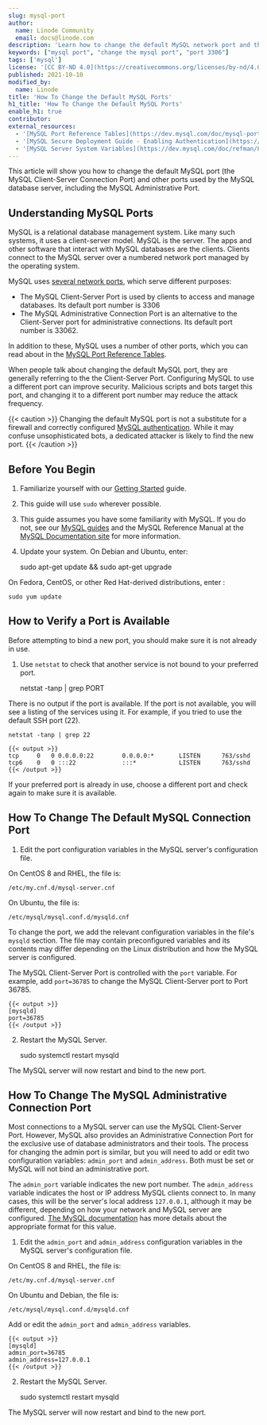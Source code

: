 ```yaml
---
slug: mysql-port
author:
  name: Linode Community
  email: docs@linode.com
description: 'Learn how to change the default MySQL network port and the MySQL Administrative Port.'
keywords: ["mysql port", "change the mysql port", "port 3306"]
tags: ['mysql']
license: '[CC BY-ND 4.0](https://creativecommons.org/licenses/by-nd/4.0)'
published: 2021-10-10
modified_by:
  name: Linode
title: 'How To Change the Default MySQL Ports'
h1_title: 'How To Change the Default MySQL Ports'
enable_h1: true
contributor:
external_resources:
  - '[MySQL Port Reference Tables](https://dev.mysql.com/doc/mysql-port-reference/en/mysql-ports-reference-tables.html)'
  - '[MySQL Secure Deployment Guide - Enabling Authentication](https://dev.mysql.com/doc/mysql-secure-deployment-guide/5.7/en/secure-deployment-configure-authentication.html)'
  - '[MySQL Server System Variables](https://dev.mysql.com/doc/refman/8.0/en/server-system-variables.html#sysvar_admin_address)'
---
```


This article will show you how to change the default MySQL port (the MySQL Client-Server Connection Port) and other ports used by the MySQL database server, including the MySQL Administrative Port.

## Understanding MySQL Ports

MySQL is a relational database management system. Like many such systems, it uses a client-server model. MySQL is the server. The apps and other software that interact with MySQL databases are the clients. Clients connect to the MySQL server over a numbered network port managed by the operating system.

MySQL uses [several network ports](https://dev.mysql.com/doc/mysql-port-reference/en/mysql-ports-reference-tables.html), which serve different purposes:

* The MySQL Client-Server Port is used by clients to access and manage databases. Its default port number is 3306
* The MySQL Administrative Connection Port is an alternative to the Client-Server port for administrative connections. Its default port number is 33062.

In addition to these, MySQL uses a number of other ports, which you can read about in the [MySQL Port Reference Tables](https://dev.mysql.com/doc/mysql-port-reference/en/mysql-ports-reference-tables.html).

When people talk about changing the default MySQL port, they are generally referring to the the Client-Server Port. Configuring MySQL to use a different port can improve security. Malicious scripts and bots target this port, and changing it to a different port number may reduce the attack frequency.

{{< caution >}}
Changing the default MySQL port is not a substitute for a firewall and correctly configured [MySQL authentication](https://dev.mysql.com/doc/mysql-secure-deployment-guide/5.7/en/secure-deployment-configure-authentication.html). While it may confuse unsophisticated bots, a dedicated attacker is likely to find the new port.
{{< /caution >}}

## Before You Begin

1.  Familiarize yourself with our [Getting Started](/docs/getting-started/) guide.

2.  This guide will use `sudo` wherever possible.

3.  This guide assumes you have some familiarity with MySQL. If you do not, see our [MySQL guides](https://www.linode.com/docs/guides/databases/mysql/) and the MySQL Reference Manual at the [MySQL Documentation site](https://dev.mysql.com/doc/) for more information.

3.  Update your system. On Debian and Ubuntu, enter:

    sudo apt-get update && sudo apt-get upgrade

On Fedora, CentOS, or other Red Hat-derived distributions, enter :

    sudo yum update


## How to Verify a Port is Available

Before attempting to bind a new port, you should make sure it is not already in use.

1.  Use `netstat` to check that another service is not bound to your preferred port.

    netstat -tanp | grep PORT

There is no output if the port is available. If the port is not available, you will see a listing of the services using it. For example, if you tried to use the default SSH port (22).

    netstat -tanp | grep 22

    {{< output >}}
    tcp     0   0 0.0.0.0:22        0.0.0.0:*       LISTEN      763/sshd
    tcp6    0   0 :::22             :::*            LISTEN      763/sshd
    {{< /output >}}


If your preferred port is already in use, choose a different port and check again to make sure it is available.

## How To Change The Default MySQL Connection Port

1.  Edit the port configuration variables in the MySQL server's configuration file.

On CentOS 8 and RHEL, the file is:

    /etc/my.cnf.d/mysql-server.cnf

On Ubuntu, the file is:

    /etc/mysql/mysql.conf.d/mysqld.cnf

To change the port, we add the relevant configuration variables in the file's `mysqld` section. The file may contain preconfigured variables and its contents may differ depending on the Linux distribution and how the MySQL server is configured.

The MySQL Client-Server Port is controlled with the `port` variable. For example, add `port=36785` to change the MySQL Client-Server port to Port 36785.

    {{< output >}}
    [mysqld]
    port=36785
    {{< /output >}}

2. Restart the MySQL Server.

    sudo systemctl restart mysqld


The MySQL server will now restart and bind to the new port.


## How To Change The MySQL Administrative Connection Port

Most connections to a MySQL server can use the MySQL Client-Server Port. However, MySQL also provides an Administrative Connection Port for the exclusive use of database administrators and their tools. The process for changing the admin port is similar, but you will need to add or edit two configuration variables: `admin_port` and `admin_address`. Both must be set or MySQL will not bind an administrative port.

The `admin_port` variable indicates the new port number. The `admin_address` variable indicates the host or IP address MySQL clients connect to. In many cases, this will be the server's local address `127.0.0.1`, although it may be different, depending on how your network and MySQL server are configured. [The MySQL documentation](https://dev.mysql.com/doc/refman/8.0/en/server-system-variables.html#sysvar_admin_address) has more details about the appropriate format for this value.


1.  Edit the `admin_port` and `admin_address` configuration variables in the MySQL server's configuration file.

On CentOS 8 and RHEL, the file is:

    /etc/my.cnf.d/mysql-server.cnf

On Ubuntu and Debian, the file is:

    /etc/mysql/mysql.conf.d/mysqld.cnf

Add or edit the  `admin_port` and `admin_address` variables.

    {{< output >}}
    [mysqld]
    admin_port=36785
    admin_address=127.0.0.1
    {{< /output >}}

2.  Restart the MySQL Server.

    sudo systemctl restart mysqld

The MySQL server will now restart and bind to the new port.